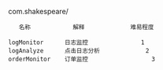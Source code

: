 com.shakespeare/
       
       名称            解释             难易程度
       
    logMonitor      日志监控               1
    logAnalyze      点击日志分析             2
    orderMonitor    订单监控                  3
